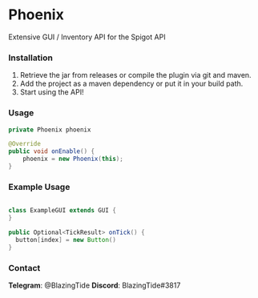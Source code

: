 # Phoenix
Extensive GUI / Inventory API for the Spigot API

### Installation
1. Retrieve the jar from releases or compile the plugin via git and maven.
2. Add the project as a maven dependency or put it in your build path.
3. Start using the API!

### Usage

```java
private Phoenix phoenix

@Override
public void onEnable() {
    phoenix = new Phoenix(this);
}

```

### Example Usage

```java

class ExampleGUI extends GUI {
}

```

```java
public Optional<TickResult> onTick() {
  button[index] = new Button()
}

```

### Contact
**Telegram**: @BlazingTide
**Discord**:  BlazingTide#3817
